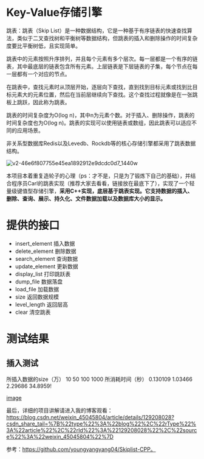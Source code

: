 # Key-Value存储引擎
跳表：跳表（Skip List）是一种数据结构，它是一种基于有序链表的快速查找算法，类似于二叉查找树和平衡树等数据结构，但跳表的插入和删除操作的时间复杂度要比平衡树低，且实现简单。

跳表中的元素按照升序排列，并且每个元素有多个层次。每一层都是一个有序的链表，其中最底层的链表包含所有元素。上层链表是下层链表的子集，每个节点在每一层都有一个对应的节点。

在跳表中，查找元素时从顶层开始，逐层向下查找，直到找到目标元素或找到比目标元素大的元素位置，然后在当前层继续向下查找。这个查找过程就像是在一张跳板上跳跃，因此称为跳表。

跳表的时间复杂度为O(log n)，其中n为元素个数。对于插入、删除操作，跳表的时间复杂度也为O(log n)。跳表的实现可以使用链表或数组，因此跳表可以适应不同的应用场景。

非关系型数据库Redis以及Levedb、Rockdb等的核心存储引擎都采用了跳表数据结构。

![v2-46e6f807755e45ea1892912e9dcdc0d7_1440w](https://user-images.githubusercontent.com/77431730/221496447-00601b64-562a-402c-aa3b-9fb5907c7673.png)



本项目本着重复造轮子的心理（ps：才不是，只是为了锻炼下自己的基础），并结合程序员Carl的跳表实现（推荐大家去看看，链接放在最底下了），实现了一个轻量级键值型存储引擎，**采用C++实现，底层基于跳表实现。它支持数据的插入、删除、查询、展示、持久化、文件数据加载以及数据库大小的显示。**

# 提供的接口
- insert_element 插入数据
- delete_element 删除数据
- search_element 查询数据
- update_element 更新数据
- display_list 打印跳跃表
- dump_file 数据落盘
- load_file 加载数据
- size 返回数据规模
- level_length 返回层高
- clear 清空跳表

# 测试结果
## 插入测试

所插入数据的size（万）	10	50	100	1000
所消耗时间（秒）	0.130109	1.03466	2.29686	34.8959!

[image](https://user-images.githubusercontent.com/77431730/221499981-b29810f8-59c6-4cd1-b5cc-cf972d2aeec4.png)



最后，详细的项目讲解请进入我的博客观看：https://blog.csdn.net/weixin_45045804/article/details/129208028?csdn_share_tail=%7B%22type%22%3A%22blog%22%2C%22rType%22%3A%22article%22%2C%22rId%22%3A%22129208028%22%2C%22source%22%3A%22weixin_45045804%22%7D

参考：https://github.com/youngyangyang04/Skiplist-CPP。 
